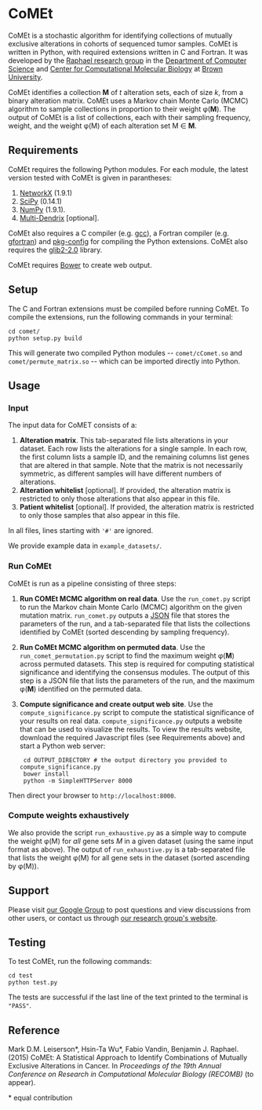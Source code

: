 # CoMEt #

CoMEt is a stochastic algorithm for identifying collections of mutually exclusive alterations in cohorts of sequenced tumor samples. CoMEt is written in Python, with required extensions written in C and Fortran. It was developed by the [Raphael research group](http://compbio.cs.brown.edu) in the [Department of Computer Science](http://cs.brown.edu) and [Center for Computational Molecular Biology](http://brown.edu/ccmb) at [Brown University](http://brown.edu).

CoMEt identifies a collection **M** of *t* alteration sets, each of size *k*, from a binary alteration matrix. CoMEt uses a Markov chain Monte Carlo (MCMC) algorithm to sample collections in proportion to their weight &phi;(**M**). The output of CoMEt is a list of collections, each with their sampling frequency, weight, and the weight &phi;(M) of each alteration set M &isin; **M**.

## Requirements ##

CoMEt requires the following Python modules. For each module, the latest version tested with CoMEt is given in parantheses:

1. [NetworkX](https://networkx.github.io/) (1.9.1)
2. [SciPy](http://www.scipy.org/) (0.14.1)
3. [NumPy](http://www.numpy.org/) (1.9.1).
4. [Multi-Dendrix](http://github.com/raphael-group/multi-dendrix) [optional].

CoMEt also requires a C compiler (e.g. [gcc](https://gcc.gnu.org/)), a Fortran compiler (e.g. [gfortran](https://gcc.gnu.org/fortran/)) and [pkg-config](http://linux.die.net/man/1/pkg-config) for compiling the Python extensions. CoMEt also requires the [glib2-2.0](https://developer.gnome.org/glib/) library.

CoMEt requires [Bower](http://bower.io/) to create web output.

## Setup ##

The C and Fortran extensions must be compiled before running CoMEt. To compile the extensions, run the following commands in your terminal:

    cd comet/
    python setup.py build

This will generate two compiled Python modules -- `comet/cComet.so` and `comet/permute_matrix.so` -- which can be imported directly into Python.

## Usage ##

### Input ###

The input data for CoMET consists of a:

1. **Alteration matrix**. This tab-separated file lists alterations in your dataset. Each row lists the alterations for a single sample. In each row, the first column lists a sample ID, and the remaining columns list genes that are altered in that sample. Note that the matrix is not necessarily symmetric, as different samples will have different numbers of alterations.
2. **Alteration whitelist** [optional]. If provided, the alteration matrix is restricted to only those alterations that also appear in this file.
3. **Patient whitelist** [optional]. If provided, the alteration matrix is restricted to only those samples that also appear in this file.

In all files, lines starting with `'#'` are ignored.

We provide example data in `example_datasets/`.

### Run CoMEt ###

CoMEt is run as a pipeline consisting of three steps:

1. **Run COMEt MCMC algorithm on real data**. Use the `run_comet.py` script to run the Markov chain Monte Carlo (MCMC) algorithm on the given mutation matrix. `run_comet.py` outputs a [JSON](http://json.org/) file that stores the parameters of the run, and a tab-separated file that lists the collections identified by CoMEt (sorted descending by sampling frequency).
2. **Run CoMEt MCMC algorithm on permuted data**. Use the `run_comet_permutation.py` script to find the maximum weight &phi;(**M**) across permuted datasets. This step is required for computing statistical significance and identifying the consensus modules. The output of this step is a JSON file that lists the parameters of the run, and the maximum &phi;(**M**) identified on the permuted data.
3. **Compute significance and create output web site**. Use the `compute_significance.py` script to compute the statistical significance of your results on real data. `compute_significance.py` outputs a website that can be used to visualize the results. To view the results website, download the required Javascript files (see Requirements above) and start a Python web server:

        cd OUTPUT_DIRECTORY # the output directory you provided to compute_significance.py
        bower install
        python -m SimpleHTTPServer 8000

  Then direct your browser to `http://localhost:8000`.

### Compute weights exhaustively ###

We also provide the script `run_exhaustive.py` as a simple way to compute the weight &phi;(M) for *all* gene sets *M* in a given dataset (using the same input format as above). The output of `run_exhaustive.py` is a tab-separated file that lists the weight &phi;(M) for all gene sets in the dataset (sorted ascending by &phi;(M)).

## Support ##

Please visit [our Google Group](https://groups.google.com/forum/#!forum/dendrix) to post questions and view discussions from other users, or contact us through [our research group's website](http://compbio.cs.brown.edu).

## Testing ##

To test CoMEt, run the following commands:

    cd test
    python test.py

The tests are successful if the last line of the text printed to the terminal is `"PASS"`.

## Reference ##

Mark D.M. Leiserson\*, Hsin-Ta Wu\*, Fabio Vandin, Benjamin J. Raphael. (2015) CoMEt: A Statistical Approach to Identify Combinations of Mutually Exclusive Alterations in Cancer. In *Proceedings of the 19th Annual Conference on Research in Computational Molecular Biology (RECOMB)* (to appear).

\* equal contribution
